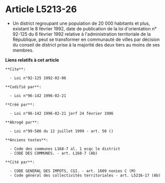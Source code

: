 # Article L5213-26

- Un district regroupant une population de 20 000 habitants et plus, existant le 8 février 1992, date de publication de la
loi d'orientation n° 92-125 du 6 février 1992 relative à l'administration territoriale de la République, peut se transformer
en communauté de villes par décision du conseil de district prise à la majorité des deux tiers au moins de ses membres.

**Liens relatifs à cet article**

	**Cite**:

	  - Loi n°92-125 1992-02-06

	**Codifié par**:

	  - Loi n°96-142 1996-02-21

	**Créé par**:

	  - Loi n°96-142 1996-02-21 jorf 24 février 1996

	**Abrogé par**:

	  - Loi n°99-586 du 12 juillet 1999 - art. 50 ()

	**Anciens textes**:

	  - Code des communes L168-7 al. 1 ecqc le district
	  - CODE DES COMMUNES. - art. L168-7 (Ab)

	**Cité par**:

	  - CODE GENERAL DES IMPOTS, CGI. - art. 1609 nonies C (M)
	  - Code général des collectivités territoriales - art. L5216-17 (Ab)
